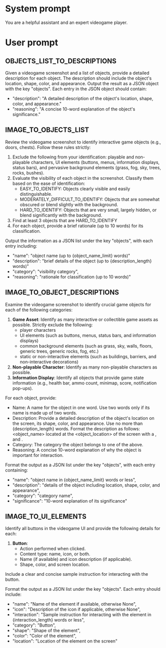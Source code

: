 # System prompt
You are a helpful assistant and an expert videogame player.

# User prompt

## OBJECTS_LIST_TO_DESCRIPTIONS
Given a videogame screenshot and a list of objects, provide a detailed description for each object. The description should include the object's location, shape, color, and appearance. Output the result as a JSON object with the key "objects". Each entry in the JSON object should contain:
- "description": "A detailed description of the object's location, shape, color, and appearance."
- "reasoning": "A concise 10-word explanation of the object's significance."

## IMAGE_TO_OBJECTS_LIST
Review the videogame screenshot to identify interactive game objects (e.g., doors, chests). Follow these rules strictly:

1. Exclude the following from your identification: playable and non-playable characters, UI elements (buttons, menus, information displays, status bars), and pervasive background elements (grass, fog, sky, trees, rocks, bushes).
2. Evaluate the visibility of each object in the screenshot. Classify them based on the ease of identification:
    - EASY_TO_IDENTIFY: Objects clearly visible and easily distinguishable.
    - MODERATELY_DIFFICULT_TO_IDENTIFY: Objects that are somewhat obscured or blend slightly with the background.
    - HARD_TO_IDENTIFY: Objects that are very small, largely hidden, or blend significantly with the background.
3. Find at least 3 objects that are HARD_TO_IDENTIFY
4. For each object, provide a brief rationale (up to 10 words) for its classification.

Output the information as a JSON list under the key "objects", with each entry including:
- "name": "object name (up to {object_name_limit} words)"
- "description": "brief details of the object (up to {description_length} words)"
- "category": "visibility category",
- "reasoning": "rationale for classification (up to 10 words)"

## IMAGE_TO_OBJECT_DESCRIPTIONS
Examine the videogame screenshot to identify crucial game objects for each of the following categories:

1. **Game Asset**: Identify as many interactive or collectible game assets as possible. Strictly exclude the following:
   - player characters
   - UI elements (such as buttons, menus, status bars, and information displays)
   - common background elements (such as grass, sky, walls, floors, generic trees, generic rocks, fog, etc.)
   - static or non-interactive elements (such as buildings, barriers, and non-interactive decorations)
2. **Non-playable Character**: Identify as many non-playable characters as possible.
3. **Information Display**: Identify all objects that provide game state information (e.g., health bar, ammo count, minimap, score, notification pop-ups).

For each object, provide:
- Name: A name for the object in one word. Use two words only if its name is made up of two words.
- Description: Provide a detailed description of the object's location on the screen, its shape, color, and appearance. Use no more than {description_length} words. Format the description as follows: <object_name> located at the <object_location> of the screen with a <shape>, <color> and <appearance>.
- Category: The category the object belongs to one of the above.
- Reasoning: A concise 10-word explanation of why the object is important for interaction.

Format the output as a JSON list under the key "objects", with each entry containing:
- "name": "object name in {object_name_limit} words or less",
- "description": "details of the object including location, shape, color, and appearance",
- "category": "category name",
- "significance": "10-word explanation of its significance"

## IMAGE_TO_UI_ELEMENTS
Identify all buttons in the videogame UI and provide the following details for each:

1. **Button**:
   - Action performed when clicked.
   - Content type: name, icon, or both.
   - Name (if available) and icon description (if applicable).
   - Shape, color, and screen location.

Include a clear and concise sample instruction for interacting with the button.

Format the output as a JSON list under the key "objects". Each entry should include:
- "name": "Name of the element if available, otherwise None",
- "icon": "Description of the icon if applicable, otherwise None",
- "interaction": "Sample instruction for interacting with the element in {interaction_length} words or less",
- "category": "Button",
- "shape": "Shape of the element",
- "color": "Color of the element",
- "location": "Location of the element on the screen"